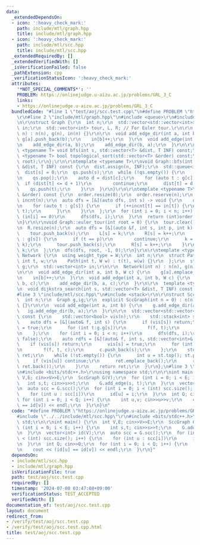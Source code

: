 ```yaml
---
data:
  _extendedDependsOn:
  - icon: ':heavy_check_mark:'
    path: include/mtl/graph.hpp
    title: include/mtl/graph.hpp
  - icon: ':heavy_check_mark:'
    path: include/mtl/scc.hpp
    title: include/mtl/scc.hpp
  _extendedRequiredBy: []
  _extendedVerifiedWith: []
  _isVerificationFailed: false
  _pathExtension: cpp
  _verificationStatusIcon: ':heavy_check_mark:'
  attributes:
    '*NOT_SPECIAL_COMMENTS*': ''
    PROBLEM: https://onlinejudge.u-aizu.ac.jp/problems/GRL_3_C
    links:
    - https://onlinejudge.u-aizu.ac.jp/problems/GRL_3_C
  bundledCode: "#line 1 \"test/aoj/scc.test.cpp\"\n#define PROBLEM \"https://onlinejudge.u-aizu.ac.jp/problems/GRL_3_C\"\
    \r\n#line 2 \"include/mtl/graph.hpp\"\n#include <queue>\r\n#include <vector>\r\
    \n\r\nstruct Graph {\r\n  int n;\r\n  std::vector<std::vector<int>> g;\r\n  std::vector<int>\
    \ in;\r\n  std::vector<int> tour, L, R; // For Euler tour.\r\n\r\n  Graph(int\
    \ n) : n(n), g(n), in(n) {}\r\n\r\n  void add_edge_dir(int a, int b) {\r\n   \
    \ g[a].push_back(b);\r\n    in[b]++;\r\n  }\r\n  void add_edge(int a, int b) {\r\
    \n    add_edge_dir(a, b);\r\n    add_edge_dir(b, a);\r\n  }\r\n\r\n  template\
    \ <typename T> void bfs(int s, std::vector<T> &dist, T INF) const;\r\n  template\
    \ <typename T> bool topological_sort(std::vector<T> &order) const;\r\n  void euler_tour(int\
    \ root);\r\n};\r\n\r\ntemplate <typename T>\r\nvoid Graph::bfs(int s, std::vector<T>\
    \ &dist, T INF) const {\r\n  dist.assign(n, INF);\r\n  std::queue<int> qs;\r\n\
    \  dist[s] = 0;\r\n  qs.push(s);\r\n  while (!qs.empty()) {\r\n    auto c = qs.front();\r\
    \n    qs.pop();\r\n    auto d = dist[c];\r\n    for (auto t : g[c]) {\r\n    \
    \  if (dist[t] <= d + 1)\r\n        continue;\r\n      dist[t] = d + 1;\r\n  \
    \    qs.push(t);\r\n    }\r\n  }\r\n}\r\n\r\ntemplate <typename T>\r\nbool Graph::topological_sort(std::vector<T>\
    \ &order) const {\r\n  order.resize(0);\r\n  order.reserve(n);\r\n  std::vector<int>\
    \ incnt(n);\r\n  auto dfs = [&](auto dfs, int s) -> void {\r\n    order.push_back(s);\r\
    \n    for (auto t : g[s]) {\r\n      if (++incnt[t] == in[t]) {\r\n        dfs(dfs,\
    \ t);\r\n      }\r\n    }\r\n  };\r\n  for (int i = 0; i < n; i++) {\r\n    if\
    \ (in[i] == 0)\r\n      dfs(dfs, i);\r\n  }\r\n  return (int)order.size() == n;\r\
    \n}\r\n\r\nvoid Graph::euler_tour(int root = 0) {\r\n  tour.clear();\r\n  L.resize(n);\r\
    \n  R.resize(n);\r\n  auto dfs = [&](auto &f, int s, int p, int k) -> int {\r\n\
    \    tour.push_back(s);\r\n    L[s] = k;\r\n    R[s] = k++;\r\n    for (int t\
    \ : g[s]) {\r\n      if (t == p)\r\n        continue;\r\n      k = f(f, t, s,\
    \ k);\r\n      tour.push_back(s);\r\n      R[s] = k++;\r\n    }\r\n    return\
    \ k;\r\n  };\r\n  dfs(dfs, root, -1, 0);\r\n}\r\n\r\ntemplate <typename W> struct\
    \ Network {\r\n  using weight_type = W;\r\n  int n;\r\n  struct Path {\r\n   \
    \ int t, w;\r\n    Path(int t, W w) : t(t), w(w) {}\r\n  };\r\n  std::vector<std::vector<Path>>\
    \ g;\r\n  std::vector<int> in;\r\n\r\n  Network(int n) : n(n), g(n), in(n) {}\r\
    \n\r\n  void add_edge_dir(int a, int b, W c) {\r\n    g[a].emplace_back(b, c);\r\
    \n    in[b]++;\r\n  }\r\n  void add_edge(int a, int b, W c) {\r\n    add_edge_dir(a,\
    \ b, c);\r\n    add_edge_dir(b, a, c);\r\n  }\r\n\r\n  template <typename T>\r\
    \n  void dijkstra_search(int s, std::vector<T> &dist, T INF) const;\r\n};\r\n\
    #line 3 \"include/mtl/scc.hpp\"\n#include <stack>\r\n\r\nstruct SccGraph {\r\n\
    \  int n;\r\n  Graph g,ig;\r\n  explicit SccGraph(int n = 0) : n(n), g(n), ig(n)\
    \ {}\r\n\r\n  void add_edge(int a, int b) {\r\n    g.add_edge_dir(a, b);\r\n \
    \   ig.add_edge_dir(b, a);\r\n  }\r\n\r\n  std::vector<std::vector<int>> scc()\
    \ const {\r\n    std::vector<bool> vis(n);\r\n    std::stack<int> st;\r\n\r\n\
    \    auto dfs = [&](auto& f, int s) {\r\n      if (vis[s]) return;\r\n      vis[s]\
    \ = true;\r\n      for (int t:g.g[s])\r\n        f(f, t);\r\n      st.push(s);\r\
    \n    };\r\n    for (int i = 0; i < n; i++)\r\n      dfs(dfs, i);\r\n\r\n    vis.assign(n,\
    \ false);\r\n    auto rdfs = [&](auto& f, int s, std::vector<int>& c) {\r\n  \
    \    if (vis[s]) return;\r\n      vis[s] = true;\r\n      for (int t:ig.g[s])\r\
    \n        f(f, t, c);\r\n      c.push_back(s);\r\n    };\r\n    std::vector<std::vector<int>>\
    \ ret;\r\n    while (!st.empty()) {\r\n      int u = st.top(); st.pop();\r\n \
    \     if (vis[u]) continue;\r\n      ret.emplace_back();\r\n      rdfs(rdfs, u,\
    \ ret.back());\r\n    }\r\n    return ret;\r\n  }\r\n};\n#line 3 \"test/aoj/scc.test.cpp\"\
    \n#include <bits/stdc++.h>\r\nusing namespace std;\r\n\r\nint main() {\r\n  int\
    \ V,E; cin>>V>>E;\r\n  SccGraph G(V);\r\n  for (int i = 0; i < E; i++) {\r\n \
    \   int s,t; cin>>s>>t;\r\n    G.add_edge(s, t);\r\n  }\r\n  vector<int> id(V);\r\
    \n  auto scc = G.scc();\r\n  for (int i = 0; i < (int) scc.size(); i++) {\r\n\
    \    for (int u : scc[i])\r\n      id[u] = i;\r\n  }\r\n  int Q; cin>>Q;\r\n \
    \ for (int i = 0; i < Q; i++) {\r\n    int u,v; cin>>u>>v;\r\n    cout << (id[u]\
    \ == id[v]) << endl;\r\n  }\r\n}\n"
  code: "#define PROBLEM \"https://onlinejudge.u-aizu.ac.jp/problems/GRL_3_C\"\r\n\
    #include \"../../include/mtl/scc.hpp\"\r\n#include <bits/stdc++.h>\r\nusing namespace\
    \ std;\r\n\r\nint main() {\r\n  int V,E; cin>>V>>E;\r\n  SccGraph G(V);\r\n  for\
    \ (int i = 0; i < E; i++) {\r\n    int s,t; cin>>s>>t;\r\n    G.add_edge(s, t);\r\
    \n  }\r\n  vector<int> id(V);\r\n  auto scc = G.scc();\r\n  for (int i = 0; i\
    \ < (int) scc.size(); i++) {\r\n    for (int u : scc[i])\r\n      id[u] = i;\r\
    \n  }\r\n  int Q; cin>>Q;\r\n  for (int i = 0; i < Q; i++) {\r\n    int u,v; cin>>u>>v;\r\
    \n    cout << (id[u] == id[v]) << endl;\r\n  }\r\n}"
  dependsOn:
  - include/mtl/scc.hpp
  - include/mtl/graph.hpp
  isVerificationFile: true
  path: test/aoj/scc.test.cpp
  requiredBy: []
  timestamp: '2024-07-08 03:47:08+09:00'
  verificationStatus: TEST_ACCEPTED
  verifiedWith: []
documentation_of: test/aoj/scc.test.cpp
layout: document
redirect_from:
- /verify/test/aoj/scc.test.cpp
- /verify/test/aoj/scc.test.cpp.html
title: test/aoj/scc.test.cpp
---
```

